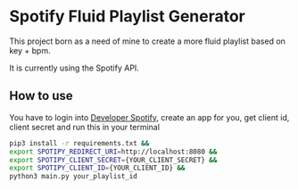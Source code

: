 # Spotify Fluid Playlist Generator

This project born as a need of mine to create a more fluid playlist
based on key + bpm.

It is currently using the Spotify API.


## How to use

You have to login into [Developer Spotify](https://developer.spotify.com/),
create an app for you, get client id, client secret and run this in your terminal


```bash
pip3 install -r requirements.txt && 
export SPOTIPY_REDIRECT_URI=http://localhost:8080 &&
export SPOTIPY_CLIENT_SECRET={YOUR_CLIENT_SECRET} &&
export SPOTIPY_CLIENT_ID={YOUR_CLIENT_ID} &&
python3 main.py your_playlist_id
```

